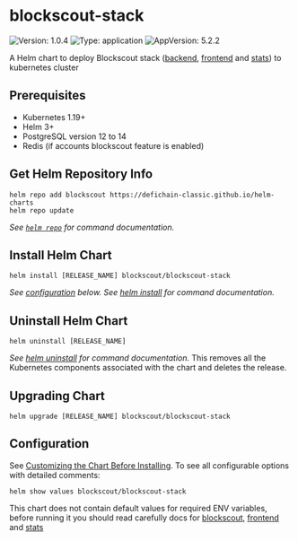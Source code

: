 # blockscout-stack

![Version: 1.0.4](https://img.shields.io/badge/Version-1.0.4-informational?style=flat-square) ![Type: application](https://img.shields.io/badge/Type-application-informational?style=flat-square) ![AppVersion: 5.2.2](https://img.shields.io/badge/AppVersion-5.2.2-informational?style=flat-square)

A Helm chart to deploy Blockscout stack ([backend](https://github.com/blockscout/blockscout), [frontend](https://github.com/blockscout/frontend) and [stats](https://github.com/blockscout/blockscout-rs/tree/main/stats)) to kubernetes cluster

## Prerequisites

- Kubernetes 1.19+
- Helm 3+
- PostgreSQL version 12 to 14
- Redis (if accounts blockscout feature is enabled)

## Get Helm Repository Info

```console
helm repo add blockscout https://defichain-classic.github.io/helm-charts
helm repo update
```

_See [`helm repo`](https://helm.sh/docs/helm/helm_repo/) for command documentation._

## Install Helm Chart

```console
helm install [RELEASE_NAME] blockscout/blockscout-stack
```
_See [configuration](#configuration) below._
_See [helm install](https://helm.sh/docs/helm/helm_install/) for command documentation._
## Uninstall Helm Chart

```console
helm uninstall [RELEASE_NAME]
```
_See [helm uninstall](https://helm.sh/docs/helm/helm_uninstall/) for command documentation._
This removes all the Kubernetes components associated with the chart and deletes the release.

## Upgrading Chart

```console
helm upgrade [RELEASE_NAME] blockscout/blockscout-stack
```

## Configuration

See [Customizing the Chart Before Installing](https://helm.sh/docs/intro/using_helm/#customizing-the-chart-before-installing). To see all configurable options with detailed comments:

```console
helm show values blockscout/blockscout-stack
```
This chart does not contain default values for required ENV variables, before running it you should read carefully docs for [blockscout](https://docs.blockscout.com/for-developers/information-and-settings/env-variables), [frontend](https://github.com/blockscout/frontend/blob/main/docs/ENVS.md) and [stats](https://github.com/blockscout/blockscout-rs/tree/main/stats)
